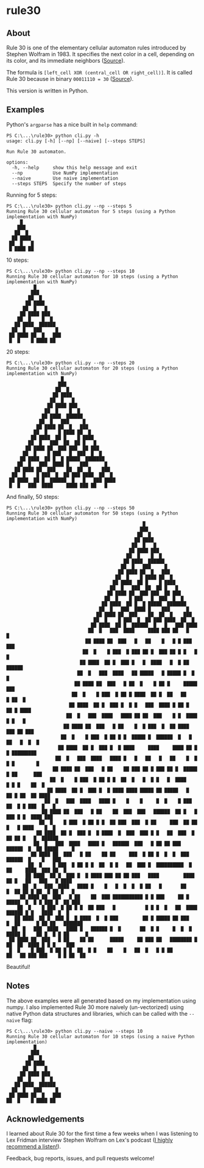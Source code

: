 # rule30

## About
Rule 30 is one of the elementary cellular automaton rules introduced by Stephen Wolfram in 1983. It specifies the next color in a cell, depending on its color, and its immediate neighbors ([Source](https://mathworld.wolfram.com/Rule30.html)). 

The formula is `[left_cell XOR (central_cell OR right_cell)]`. It is called Rule 30 because in binary `00011110 = 30` ([Source](https://en.wikipedia.org/wiki/Rule_30)).

This version is written in Python. 

## Examples
Python's `argparse` has a nice built in `help` command:

```console
PS C:\...\rule30> python cli.py -h
usage: cli.py [-h] [--np] [--naive] [--steps STEPS]

Run Rule 30 automaton.

options:
  -h, --help     show this help message and exit
  --np           Use NumPy implementation
  --naive        Use naive implementation
  --steps STEPS  Specify the number of steps
```
Running for 5 steps:

```console
PS C:\...\rule30> python cli.py --np --steps 5
Running Rule 30 cellular automaton for 5 steps (using a Python implementation with NumPy)
     █
    ███
   ██  █
  ██ ████
 ██  █   █
 █ ████ ██
```
10 steps:

```console
PS C:\...\rule30> python cli.py --np --steps 10
Running Rule 30 cellular automaton for 10 steps (using a Python implementation with NumPy)
          █
         ███
        ██  █
       ██ ████
      ██  █   █
     ██ ████ ███
    ██  █    █  █
   ██ ████  ██████
  ██  █   ███     █
 ██ ████ ██  █   ███
 █  █    █ ████ ██
```
20 steps:

```console
PS C:\...\rule30> python cli.py --np --steps 20
Running Rule 30 cellular automaton for 20 steps (using a Python implementation with NumPy)
                    █
                   ███
                  ██  █
                 ██ ████
                ██  █   █
               ██ ████ ███
              ██  █    █  █
             ██ ████  ██████
            ██  █   ███     █
           ██ ████ ██  █   ███
          ██  █    █ ████ ██  █
         ██ ████  ██ █    █ ████
        ██  █   ███  ██  ██ █   █
       ██ ████ ██  ███ ███  ██ ███
      ██  █    █ ███   █  ███  █  █
     ██ ████  ██ █  █ █████  ███████
    ██  █   ███  ████ █    ███      █
   ██ ████ ██  ███    ██  ██  █    ███
  ██  █    █ ███  █  ██ ███ ████  ██  █
 ██ ████  ██ █  ██████  █   █   ███ ████
 █  █   ███  ████     ████ ███ ██   █
```
And finally, 50 steps:

```console
PS C:\...\rule30> python cli.py --np --steps 50
Running Rule 30 cellular automaton for 50 steps (using a Python implementation with NumPy)
                                                  █
                                                 ███
                                                ██  █
                                               ██ ████
                                              ██  █   █
                                             ██ ████ ███
                                            ██  █    █  █
                                           ██ ████  ██████
                                          ██  █   ███     █
                                         ██ ████ ██  █   ███
                                        ██  █    █ ████ ██  █
                                       ██ ████  ██ █    █ ████
                                      ██  █   ███  ██  ██ █   █
                                     ██ ████ ██  ███ ███  ██ ███
                                    ██  █    █ ███   █  ███  █  █
                                   ██ ████  ██ █  █ █████  ███████
                                  ██  █   ███  ████ █    ███      █
                                 ██ ████ ██  ███    ██  ██  █    ███
                                ██  █    █ ███  █  ██ ███ ████  ██  █
                               ██ ████  ██ █  ██████  █   █   ███ ████
                              ██  █   ███  ████     ████ ███ ██   █   █
                             ██ ████ ██  ███   █   ██    █   █ █ ███ ███
                            ██  █    █ ███  █ ███ ██ █  ███ ██ █ █   █  █
                           ██ ████  ██ █  ███ █   █  ████   █  █ ██ ██████
                          ██  █   ███  ████   ██ █████   █ █████ █  █     █
                         ██ ████ ██  ███   █ ██  █    █ ██ █     █████   ███
                        ██  █    █ ███  █ ██ █ ████  ██ █  ██   ██    █ ██  █
                       ██ ████  ██ █  ███ █  █ █   ███  ████ █ ██ █  ██ █ ████
                      ██  █   ███  ████   ████ ██ ██  ███    █ █  ████  █ █   █
                     ██ ████ ██  ███   █ ██    █  █ ███  █  ██ ████   ███ ██ ███
                    ██  █    █ ███  █ ██ █ █  █████ █  ██████  █   █ ██   █  █  █
                   ██ ████  ██ █  ███ █  █ ████     ████     ████ ██ █ █ █████████
                  ██  █   ███  ████   ████ █   █   ██   █   ██    █  █ █ █        █
                 ██ ████ ██  ███   █ ██    ██ ███ ██ █ ███ ██ █  █████ █ ██      ███
                ██  █    █ ███  █ ██ █ █  ██  █   █  █ █   █  ████     █ █ █    ██  █
               ██ ████  ██ █  ███ █  █ ████ ████ █████ ██ █████   █   ██ █ ██  ██ ████
              ██  █   ███  ████   ████ █    █    █     █  █    █ ███ ██  █ █ ███  █   █
             ██ ████ ██  ███   █ ██    ██  ███  ███   ██████  ██ █   █ ███ █ █  ████ ███
            ██  █    █ ███  █ ██ █ █  ██ ███  ███  █ ██     ███  ██ ██ █   █ ████    █  █
           ██ ████  ██ █  ███ █  █ ████  █  ███  ███ █ █   ██  ███  █  ██ ██ █   █  ██████
          ██  █   ███  ████   ████ █   ██████  ███   █ ██ ██ ███  ██████  █  ██ █████     █
         ██ ████ ██  ███   █ ██    ██ ██     ███  █ ██ █  █  █  ███     ██████  █    █   ███
        ██  █    █ ███  █ ██ █ █  ██  █ █   ██  ███ █  ██████████  █   ██     ████  ███ ██  █
       ██ ████  ██ █  ███ █  █ ████ ███ ██ ██ ███   ████         ████ ██ █   ██   ███   █ ████
      ██  █   ███  ████   ████ █    █   █  █  █  █ ██   █       ██    █  ██ ██ █ ██  █ ██ █   █
     ██ ████ ██  ███   █ ██    ██  ███ ███████████ █ █ ███     ██ █  █████  █  █ █ ███ █  ██ ███
    ██  █    █ ███  █ ██ █ █  ██ ███   █           █ █ █  █   ██  ████    ██████ █ █   ████  █  █
   ██ ████  ██ █  ███ █  █ ████  █  █ ███         ██ █ █████ ██ ███   █  ██      █ ██ ██   ███████
  ██  █   ███  ████   ████ █   ██████ █  █       ██  █ █     █  █  █ █████ █    ██ █  █ █ ██      █
 ██ ████ ██  ███   █ ██    ██ ██      █████     ██ ███ ██   ████████ █     ██  ██  ████ █ █ █    ███
 █  █    █ ███  █ ██ █ █  ██  █ █    ██    █   ██  █   █ █ ██        ██   ██ ███ ███    █ █ ██  ██
```

Beautiful!

## Notes
The above examples were all generated based on my implementation using numpy. I also implemented Rule 30 more naively (un-vectorized) using native Python data structures and libraries, which can be called with the `--naive` flag:

```console
PS C:\...\rule30> python cli.py --naive --steps 10
Running Rule 30 cellular automaton for 10 steps (using a naive Python implementation)
          █
         ███
        ██  █
       ██ ████
      ██  █   █
     ██ ████ ███
    ██  █    █  █
   ██ ████  ██████
  ██  █   ███     █
 ██ ████ ██  █   ███
██  █    █ ████ ██
```

## Acknowledgements
I learned about Rule 30 for the first time a few weeks when I was listening to Lex Fridman interview Stephen Wolfram on Lex's podcast ([I highly recommend a listen!](https://www.youtube.com/watch?v=PdE-waSx-d8)).

Feedback, bug reports, issues, and pull requests welcome!
